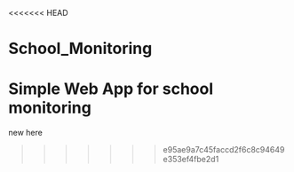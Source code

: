 <<<<<<< HEAD
# School_Monitoring
Simple Web App for school monitoring
=======
new here
>>>>>>> e95ae9a7c45faccd2f6c8c94649e353ef4fbe2d1

